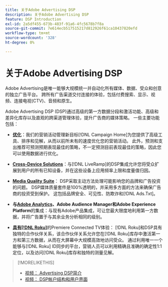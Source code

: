 ```yaml
---
title: 关于Adobe Advertising DSP
description: 关于Adobe Advertising DSP
feature: DSP Introduction
exl-id: 2a5df455-673b-483f-91a6-4fc5678b7f8a
source-git-commit: 7e614ecb517515217d812926f61ca10437820efd
workflow-type: tm+mt
source-wordcount: '328'
ht-degree: 0%

---
```


# 关于Adobe Advertising DSP

Adobe Advertising是唯一能够大规模统一并自动化所有媒体、数据、受众和创意的独立广告平台。 跨所有广告渠道交付连接的体验，包括付费搜索、显示、视频、连接电视(CTV)、音频和原生。

Adobe Advertising DSP (DSP)通过高级的第一方数据分段和激活功能、高级和差异化库存以及直观的跨渠道管理体验，提升广告商的媒体策略。 一些主要功能包括：

* [**优化**](features/optimization.md)：我们的营销活动管理新目标[!DNL Campaign Home]为您提供了高级工具、排序和见解，从而以前所未有的速度优化您的营销活动。 此外，预测和支出推荐可预测预期表现最佳的策略，不一定预测目前表现最佳的策略，因此您可以使用数据进行优化。

* [**Cross-Device Solutions**](features/cross-device-solutions.md)：与[!DNL LiveRamp]的DSP集成允许您将受众扩展到用户的所有已知设备，并在这些设备上应用频率上限和度量值归因。

* [**Media Quality Suite**](features/brand-safety-media-quality.md)： DSP采取主动方法处理可能影响您的品牌和广告投资的问题。 DSP媒体质量套件是100%透明的，并采用多方面的方法来确保广告商的投资受到保护。 这包括品牌安全、可见性、防欺诈和[!DNL Ads.Txt]。

* **与[Adobe Analytics](/help/integrations/analytics/overview.md)、Adobe Audience Manager和Adobe Experience Platform**&#x200B;的集成：与现有Adobe产品集成，可让您最大限度地利用第一方数据，并将广告置于与其余业务分析相同的级别。

* [**具有[!DNL Roku]**](/help/dsp/inventory/roku-inventory.md)的Premiere Connected TV体验： [!DNL Roku]和DSP具有独特的合作伙伴关系，该合作伙伴关系允许您在[!DNL Roku]库存中激活第一方和第三方数据，从而在大屏幕中大规模高效地访问受众。 通过利用唯一一个能够与[!DNL Roku] ID同步的平台，营销人员可以利用精确且准确的确定性1:1定位，以及访问[!DNL Roku]库存和独特的测量见解。

>[!MORELIKETHIS]
>
>* [视频： Advertising DSP简介](https://experienceleague.adobe.com/docs/advertising-learn/tutorials/dsp/intro.html)
>* [视频： DSP帐户结构和用户界面](https://experienceleague.adobe.com/docs/advertising-learn/tutorials/dsp/ui.html)
